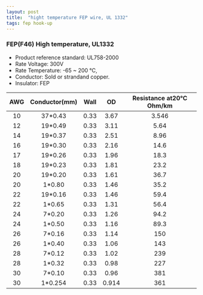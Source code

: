 ```yaml
---
layout: post
title:  "hight temperature FEP wire, UL 1332"
tags: fep hook-up
---
```


### FEP(F46) High temperature, UL1332

* Product reference standard: UL758-2000
* Rate Voltage: 300V
* Rate Temperature: -65 ~ 200 ℃,
* Conductor: Sold or strandand copper.
* Insulator: FEP

AWG | Conductor(mm) | Wall | OD | Resistance at20℃ Ohm/km
:-: | :-: | :-: | :-: | :-:
10 | 37*0.43 | 0.33 | 3.67 | 3.546
12 | 19*0.49 | 0.33 | 3.11 | 5.64
14 | 19*0.37 | 0.33 | 2.51 | 8.96
16 | 19*0.30 | 0.33 | 2.16 | 14.6
17 | 19*0.26 | 0.33 | 1.96 | 18.3
18 | 19*0.23 | 0.33 | 1.81 | 23.2
20 | 19*0.20 |0.33 | 1.61 | 36.7
20 | 1*0.80 | 0.33 | 1.46 | 35.2
22 | 19*0.16 | 0.33 |1.46 | 59.4
22 | 1*0.65 | 0.33 | 1.31 | 56.4
24 | 7*0.20 | 0.33 | 1.26 | 94.2
24 | 1*0.50 | 0.33 | 1.16 | 89.3
26 | 7*0.16 | 0.33 | 1.14 | 150
26 | 1*0.40 | 0.33 | 1.06 | 143
28 | 7*0.12 | 0.33 | 1.02 | 239
28 | 1*0.32 | 0.33 | 0.98 | 227
30 | 7*0.10 | 0.33 | 0.96 | 381
30 | 1*0.254 | 0.33 | 0.914 | 361